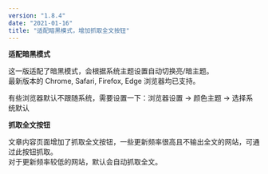 ```yaml
---
version: "1.8.4"
date: "2021-01-16"
title: "适配暗黑模式，增加抓取全文按钮"
---
```


**适配暗黑模式**

这一版适配了暗黑模式，会根据系统主题设置自动切换亮/暗主题。  
最新版本的 Chrome, Safari, Firefox, Edge 浏览器均已支持。  

有些浏览器默认不跟随系统，需要设置一下：浏览器设置 -> 颜色主题 -> 选择系统默认

**抓取全文按钮**

文章内容页面增加了抓取全文按钮，一些更新频率很高且不输出全文的网站，可通过此按钮抓取。  
对于更新频率较低的网站，默认会自动抓取全文。
